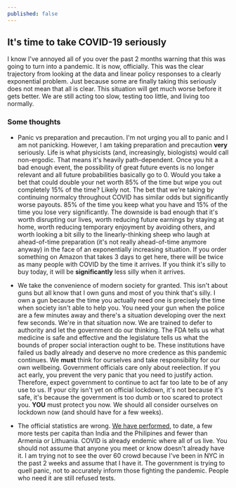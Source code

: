 ```yaml
---
published: false
---
```

## It's time to take COVID-19 seriously

I know I've annoyed all of you over the past 2 months warning that this was going to turn into a pandemic. It is now, officially. This was the clear trajectory from looking at the data and linear policy responses to a clearly exponential problem. Just because some are finally taking this seriously does not mean that all is clear. This situation will get much worse before it gets better. We are still acting too slow, testing too little, and living too normally.

### Some thoughts

* Panic vs preparation and precaution. I'm not urging you all to panic and I am not panicking. However, I am taking preparation and precaution **very** seriously. Life is what physicists (and, increasingly, biologists) would call non-ergodic. That means it's heavily path-dependent. Once you hit a bad enough event, the possibility of great future events is no longer relevant and all future probabilities basically go to 0. Would you take a bet that could double your net worth 85% of the time but wipe you out completely 15% of the time? Likely not. The bet that we're taking by continuing normalcy throughout COVID has similar odds but significantly worse payouts. 85% of the time you keep what you have and 15% of the time you lose very significantly. The downside is bad enough that it's worth disrupting our lives, worth reducing future earnings by staying at home, worth reducing temporary enjoyment by avoiding others, and worth looking a bit silly to the linearly-thinking sheep who laugh at ahead-of-time preparation (it's not really ahead-of-time anymore anyway) in the face of an exponentially increasing situation. If you order something on Amazon that takes 3 days to get here, there will be twice as many people with COVID by the time it arrives. If you think it's silly to buy today, it will be **significantly** less silly when it arrives.

* We take the convenience of modern society for granted. This isn't about guns but all know that I own guns and most of you think that's silly. I own a gun because the time you actually need one is precisely the time when society isn't able to help you. You need your gun when the police are a few minutes away and there's a situation developing over the next few seconds. We're in that situation now. We are trained to defer to authority and let the government do our thinking. The FDA tells us what medicine is safe and effective and the legislature tells us what the bounds of proper social interaction ought to be. These institutions have failed us badly already and deserve no more credence as this pandemic continues. We **must** think for ourselves and take responsibility for our own wellbeing. Government officials care only about reelection. If you act early, you prevent the very panic that you need to justify action. Therefore, expect government to continue to act far too late to be of any use to us. If your city isn't yet on official lockdown, it's not because it's safe, it's because the government is too dumb or too scared to protect you. **YOU** must protect you now. We should all consider ourselves on lockdown now (and should have for a few weeks).

* The official statistics are wrong. [We have performed](https://ourworldindata.org/covid-testing), to date, a few more tests per capita than India and the Philipines and fewer than Armenia or Lithuania. COVID is already endemic where all of us live. You should not assume that anyone you meet or know doesn't already have it. I am trying not to see the over 60 crowd because I've been in NYC in the past 2 weeks and assume that I have it. The government is trying to quell panic, not to accurately inform those fighting the pandemic. People who need it are still refused tests.
